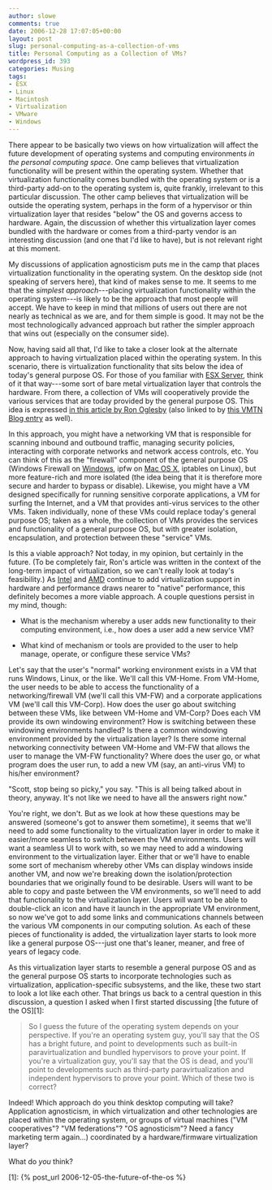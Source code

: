 ```yaml
---
author: slowe
comments: true
date: 2006-12-28 17:07:05+00:00
layout: post
slug: personal-computing-as-a-collection-of-vms
title: Personal Computing as a Collection of VMs?
wordpress_id: 393
categories: Musing
tags:
- ESX
- Linux
- Macintosh
- Virtualization
- VMware
- Windows
---
```


There appear to be basically two views on how virtualization will affect the future development of operating systems and computing environments _in the personal computing space_. One camp believes that virtualization functionality will be present within the operating system. Whether that virtualization functionality comes bundled with the operating system or is a third-party add-on to the operating system is, quite frankly, irrelevant to this particular discussion. The other camp believes that virtualization will be outside the operating system, perhaps in the form of a hypervisor or thin virtualization layer that resides "below" the OS and governs access to hardware. Again, the discussion of whether this virtualization layer comes bundled with the hardware or comes from a third-party vendor is an interesting discussion (and one that I'd like to have), but is not relevant right at this moment.

My discussions of application agnosticism puts me in the camp that places virtualization functionality in the operating system. On the desktop side (not speaking of servers here), that kind of makes sense to me. It seems to me that the _simplest approach_---placing virtualization functionality within the operating system---is likely to be the approach that most people will accept. We have to keep in mind that millions of users out there are not nearly as technical as we are, and for them simple is good. It may not be the most technologically advanced approach but rather the simpler approach that wins out (especially on the consumer side).

Now, having said all that, I'd like to take a closer look at the alternate approach to having virtualization placed within the operating system. In this scenario, there is virtualization functionality that sits below the idea of today's general purpose OS. For those of you familiar with [ESX Server](http://www.vmware.com/products/vi/esx/), think of it that way---some sort of bare metal virtualization layer that controls the hardware. From there, a collection of VMs will cooperatively provide the various services that are today provided by the general purpose OS. This idea is expressed [in this article by Ron Oglesby](http://www.brianmadden.com/content/content.asp?id=623) (also linked to by [this VMTN Blog entry](http://blogs.vmware.com/vmtn/2006/12/blogscottloweor.html) as well).

In this approach, you might have a networking VM that is responsible for scanning inbound and outbound traffic, managing security policies, interacting with corporate networks and network access controls, etc. You can think of this as the "firewall" component of the general purpose OS (Windows Firewall on [Windows](http://www.microsoft.com/windows/), ipfw on [Mac OS X](http://www.apple.com/macosx/), iptables on Linux), but more feature-rich and more isolated (the idea being that it is therefore more secure and harder to bypass or disable). Likewise, you might have a VM designed specifically for running sensitive corporate applications, a VM for surfing the Internet, and a VM that provides anti-virus services to the other VMs. Taken individually, none of these VMs could replace today's general purpose OS; taken as a whole, the collection of VMs provides the services and functionality of a general purpose OS, but with greater isolation, encapsulation, and protection between these "service" VMs.

Is this a viable approach? Not today, in my opinion, but certainly in the future. (To be completely fair, Ron's article was written in the context of the long-term impact of virtualization, so we can't really look at today's feasibility.) As [Intel](http://www.intel.com/) and [AMD](http://www.amd.com/) continue to add virtualization support in hardware and performance draws nearer to "native" performance, this definitely becomes a more viable approach. A couple questions persist in my mind, though:

* What is the mechanism whereby a user adds new functionality to their computing environment, i.e., how does a user add a new service VM?

* What kind of mechanism or tools are provided to the user to help manage, operate, or configure these service VMs?

Let's say that the user's "normal" working environment exists in a VM that runs Windows, Linux, or the like. We'll call this VM-Home. From VM-Home, the user needs to be able to access the functionality of a networking/firewall VM (we'll call this VM-FW) and a corporate applications VM (we'll call this VM-Corp). How does the user go about switching between these VMs, like between VM-Home and VM-Corp? Does each VM provide its own windowing environment? How is switching between these windowing environments handled? Is there a common windowing environment provided by the virtualization layer? Is there some internal networking connectivity between VM-Home and VM-FW that allows the user to manage the VM-FW functionality? Where does the user go, or what program does the user run, to add a new VM (say, an anti-virus VM) to his/her environment?

"Scott, stop being so picky," you say. "This is all being talked about in theory, anyway. It's not like we need to have all the answers right now."

You're right, we don't. But as we look at how these questions may be answered (someone's got to answer them sometime), it seems that we'll need to add some functionality to the virtualization layer in order to make it easier/more seamless to switch between the VM environments. Users will want a seamless UI to work with, so we may need to add a windowing environment to the virtualization layer. Either that or we'll have to enable some sort of mechanism whereby other VMs can display windows inside another VM, and now we're breaking down the isolation/protection boundaries that we originally found to be desirable. Users will want to be able to copy and paste between the VM environments, so we'll need to add that functionality to the virtualization layer. Users will want to be able to double-click an icon and have it launch in the appropriate VM environment, so now we've got to add some links and communications channels between the various VM components in our computing solution. As each of these pieces of functionality is added, the virtualization layer starts to look more like a general purpose OS---just one that's leaner, meaner, and free of years of legacy code.

As this virtualization layer starts to resemble a general purpose OS and as the general purpose OS starts to incorporate technologies such as virtualization, application-specific subsystems, and the like, these two start to look a lot like each other. That brings us back to a central question in this discussion, a question I asked when I first started discussing [the future of the OS][1]:

>So I guess the future of the operating system depends on your perspective. If you're an operating system guy, you'll say that the OS has a bright future, and point to developments such as built-in paravirtualization and bundled hypervisors to prove your point. If you're a virtualization guy, you'll say that the OS is dead, and you'll point to developments such as third-party paravirtualization and independent hypervisors to prove your point. Which of these two is correct?

Indeed! Which approach do you think desktop computing will take? Application agnosticism, in which virtualization and other technologies are placed within the operating system, or groups of virtual machines ("VM cooperatives"? "VM federations"? "OS agnosticism"? Need a fancy marketing term again...) coordinated by a hardware/firmware virtualization layer?

What do _you_ think?

[1]: {% post_url 2006-12-05-the-future-of-the-os %}
